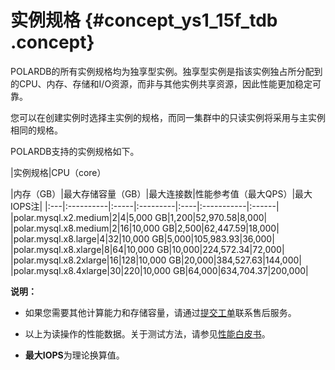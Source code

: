 # 实例规格 {#concept_ys1_15f_tdb .concept}

POLARDB的所有实例规格均为独享型实例。独享型实例是指该实例独占所分配到的CPU、内存、存储和I/O资源，而非与其他实例共享资源，因此性能更加稳定可靠。

您可以在创建实例时选择主实例的规格，而同一集群中的只读实例将采用与主实例相同的规格。

POLARDB支持的实例规格如下。

|实例规格|CPU（core）

|内存（GB）|最大存储容量（GB）|最大连接数|性能参考值（最大QPS）|最大IOPS注|
|:---|:----------|:-----|:---------|:----|:-----------|:------|
|polar.mysql.x2.medium|2|4|5,000 GB|1,200|52,970.58|8,000|
|polar.mysql.x8.medium|2|16|10,000 GB|2,500|62,447.59|18,000|
|polar.mysql.x8.large|4|32|10,000 GB|5,000|105,983.93|36,000|
|polar.mysql.x8.xlarge|8|64|10,000 GB|10,000|224,572.34|72,000|
|polar.mysql.x8.2xlarge|16|128|10,000 GB|20,000|384,527.63|144,000|
|polar.mysql.x8.4xlarge|30|220|10,000 GB|64,000|634,704.37|200,000|

**说明：** 

-   如果您需要其他计算能力和存储容量，请通过[提交工单](https://selfservice.console.aliyun.com/ticket/createIndex)联系售后服务。

-   以上为读操作的性能数据。关于测试方法，请参见[性能白皮书](https://help.aliyun.com/document_detail/68749.html)。

-   **最大IOPS**为理论换算值。

